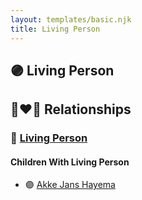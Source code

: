 ```yaml
---
layout: templates/basic.njk
title: Living Person
---
```

## 🟣 Living Person

## 👩‍❤️‍👨 Relationships

### 🔵 [Living Person](/people/4/48710710)

#### Children With Living Person
* 🟣 [Akke Jans Hayema](/people/8/83341373)